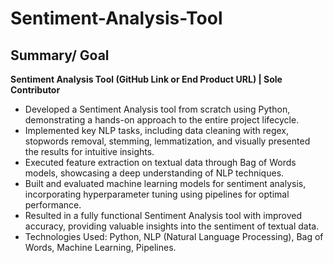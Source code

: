 # Sentiment-Analysis-Tool


## Summary/ Goal

**Sentiment Analysis Tool (GitHub Link or End Product URL) | Sole Contributor**

- Developed a Sentiment Analysis tool from scratch using Python, demonstrating a hands-on approach to the entire project lifecycle.
- Implemented key NLP tasks, including data cleaning with regex, stopwords removal, stemming, lemmatization, and visually presented the results for intuitive insights.
- Executed feature extraction on textual data through Bag of Words models, showcasing a deep understanding of NLP techniques.
- Built and evaluated machine learning models for sentiment analysis, incorporating hyperparameter tuning using pipelines for optimal performance.
- Resulted in a fully functional Sentiment Analysis tool with improved accuracy, providing valuable insights into the sentiment of textual data.
- Technologies Used: Python, NLP (Natural Language Processing), Bag of Words, Machine Learning, Pipelines.
